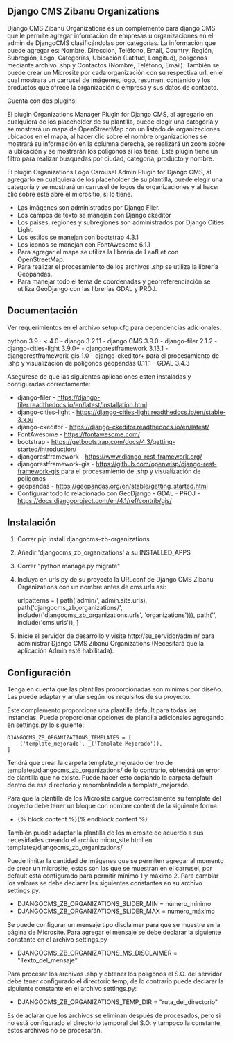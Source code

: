 Django CMS Zibanu Organizations
-----------

Django CMS Zibanu Organizations es un complemento para django CMS que le permite agregar información de empresas u 
organizaciones en el admin de DjangoCMS clasificándolas por categorías. La información que puede agregar es: Nombre, 
Dirección, Teléfono, Email, Country, Región, Subregión, Logo, Categorías, Ubicación (Latitud, Longitud), polígonos
mediante archivo .shp y Contactos (Nombre, Teléfono, Email). También se puede crear un Microsite por cada organización 
con su respectiva url, en el cual mostrara un carrusel de imágenes, logo, resumen, contenido y los productos que ofrece 
la organización o empresa y sus datos de contacto.

Cuenta con dos plugins:

El plugin Organizations Manager Plugin for Django CMS, al agregarlo en cualquiera de los placeholder de su plantilla, 
puede elegir una categoría y se mostrará un mapa de OpenStreetMap con un listado de organizaciones ubicados en el 
mapa, al hacer clic sobre el nombre organizaciones se mostrará su información en la columna derecha, se realizará un 
zoom sobre la ubicación y se mostrarán los polígonos si los tiene. Este plugin tiene un filtro para realizar
busquedas por ciudad, categoría, producto y nombre.

El plugin Organizations Logo Carousel Admin Plugin for Django CMS, al agregarlo en cualquiera de los placeholder de su 
plantilla, puede elegir una categoría y se mostrará un carrusel de logos de organizaciones y al hacer clic sobre este
abre el micrositio, si lo tiene.

* Las imágenes son administradas por Django Filer. 
* Los campos de texto se manejan con Django ckeditor
* Los países, regiones y subregiones son administrados por Django Cities Light.
* Los estilos se manejan con bootstrap 4.3.1
* Los iconos se manejan con FontAwesome 6.1.1
* Para agregar el mapa se utiliza la librería de LeafLet con OpenStreetMap.
* Para realizar el procesamiento de los archivos .shp se utiliza la librería Geopandas.
* Para manejar todo el tema de coordenadas y georreferenciación se utiliza GeoDjango con las librerías GDAL y PROJ.


Documentación
-----------

Ver requerimientos en el archivo setup.cfg para dependencias adicionales:

python 3.9+ < 4.0 - django 3.2.11 - django CMS 3.9.0 - django-filer 2.1.2 - django-cities-light 3.9.0+ - 
djangorestframework 3.13.1 - djangorestframework-gis 1.0 - django-ckeditor+ 
para el procesamiento de .shp y visualización de polígonos geopandas 0.11.1 - GDAL 3.4.3


Asegúrese de que las siguientes aplicaciones esten instaladas y configuradas correctamente:
* django-filer - https://django-filer.readthedocs.io/en/latest/installation.html
* django-cities-light - https://django-cities-light.readthedocs.io/en/stable-3.x.x/
* django-ckeditor - https://django-ckeditor.readthedocs.io/en/latest/
* FontAwesome - https://fontawesome.com/
* bootstrap - https://getbootstrap.com/docs/4.3/getting-started/introduction/
* djangorestframework - https://www.django-rest-framework.org/
* djangorestframework-gis - https://github.com/openwisp/django-rest-framework-gis
para el procesamiento de .shp y visualización de polígonos
* geopandas - https://geopandas.org/en/stable/getting_started.html
* Configurar todo lo relacionado con GeoDjango - GDAL - PROJ - https://docs.djangoproject.com/en/4.1/ref/contrib/gis/

Instalación
-----------

1. Correr pip install djangocms-zb-organizations
2. Añadir 'djangocms_zb_organizations' a su INSTALLED_APPS
3. Correr "python manage.py migrate"
4. Incluya en urls.py de su proyecto la URLconf de Django CMS Zibanu Organizations con un nombre antes de cms.urls así:

    
    urlpatterns = [
       path('admin/', admin.site.urls),
       path('djangocms_zb_organizations/', include(('djangocms_zb_organizations.urls', 'organizations'))),
       path('', include('cms.urls')),
    ]

5. Inicie el servidor de desarrollo y visite http://su_servidor/admin/
    para administrar Django CMS Zibanu Organizations  (Necesitará que la aplicación Admin esté habilitada).


Configuración
------
Tenga en cuenta que las plantillas proporcionadas son mínimas por diseño. 
Las puede adaptar y anular según los requisitos de su proyecto.

Este complemento proporciona una plantilla default para todas las instancias. Puede proporcionar opciones de plantilla 
adicionales agregando en settings.py lo siguiente:

    DJANGOCMS_ZB_ORGANIZATIONS_TEMPLATES = [
        ('template_mejorado', _('Template Mejorado')),
    ]

Tendrá que crear la carpeta template_mejorado dentro de templates/djangocms_zb_organizations/ de lo contrario, 
obtendrá un error de plantilla que no existe. Puede hacer esto copiando la carpeta default dentro de ese directorio y 
renombrándola a template_mejorado.

Para que la plantilla de los Microsite cargue correctamente su template del proyecto debe tener un bloque con nombre
content de la siguiente forma: 
* {% block content %}{% endblock content %}.

También puede adaptar la plantilla de los microsite de acuerdo a sus necesidades creando el archivo micro_site.html en
templates/djangocms_zb_organizations/

Puede limitar la cantidad de imágenes que se permiten agregar al momento de crear un microsite, estas son las que se
muestran en el carrusel, por default está configurado para permitir mínimo 1 y máximo 2. Para cambiar los valores se
debe declarar las siguientes constantes en su archivo settings.py.
* DJANGOCMS_ZB_ORGANIZATIONS_SLIDER_MIN = número_mínimo
* DJANGOCMS_ZB_ORGANIZATIONS_SLIDER_MAX = número_máximo

Se puede configurar un mensaje tipo disclaimer para que se muestre en la página de Microsite. Para agregar el mensaje se
debe declarar la siguiente constante en el archivo settings.py
* DJANGOCMS_ZB_ORGANIZATIONS_MS_DISCLAIMER = "Texto_del_mensaje"

Para procesar los archivos .shp y obtener los polígonos el S.O. del servidor debe tener configurado el directorio temp,
de lo contrario puede declarar la siguiente constante en el archivo settings.py:
* DJANGOCMS_ZB_ORGANIZATIONS_TEMP_DIR = "ruta_del_directorio"

Es de aclarar que los archivos se eliminan después de procesados, pero si no está configurado el directorio temporal del
S.O. y tampoco la constante, estos archivos no se procesarán.


